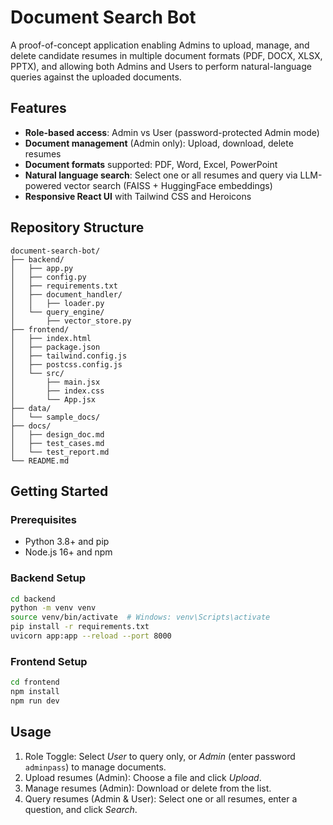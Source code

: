 # Document Search Bot

A proof-of-concept application enabling Admins to upload, manage, and delete candidate resumes in multiple document formats (PDF, DOCX, XLSX, PPTX), and allowing both Admins and Users to perform natural-language queries against the uploaded documents.

## Features

- **Role-based access**: Admin vs User (password-protected Admin mode)
- **Document management** (Admin only): Upload, download, delete resumes
- **Document formats** supported: PDF, Word, Excel, PowerPoint
- **Natural language search**: Select one or all resumes and query via LLM-powered vector search (FAISS + HuggingFace embeddings)
- **Responsive React UI** with Tailwind CSS and Heroicons

## Repository Structure

```
document-search-bot/
├── backend/
│   ├── app.py
│   ├── config.py
│   ├── requirements.txt
│   ├── document_handler/
│   │   ├── loader.py
│   └── query_engine/
│       ├── vector_store.py
├── frontend/
│   ├── index.html
│   ├── package.json
│   ├── tailwind.config.js
│   ├── postcss.config.js
│   └── src/
│       ├── main.jsx
│       ├── index.css
│       └── App.jsx
├── data/
│   └── sample_docs/
├── docs/
│   ├── design_doc.md
│   ├── test_cases.md
│   └── test_report.md
└── README.md
```

## Getting Started

### Prerequisites

- Python 3.8+ and pip
- Node.js 16+ and npm

### Backend Setup

```bash
cd backend
python -m venv venv
source venv/bin/activate  # Windows: venv\Scripts\activate
pip install -r requirements.txt
uvicorn app:app --reload --port 8000
```

### Frontend Setup

```bash
cd frontend
npm install
npm run dev
```

## Usage

1. Role Toggle: Select _User_ to query only, or _Admin_ (enter password `adminpass`) to manage documents.
2. Upload resumes (Admin): Choose a file and click _Upload_.
3. Manage resumes (Admin): Download or delete from the list.
4. Query resumes (Admin & User): Select one or all resumes, enter a question, and click _Search_.
